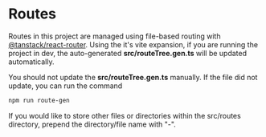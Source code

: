 # Routes
Routes in this project are managed using file-based routing with [@tanstack/react-router](https://github.com/TanStack/router). Using the it's vite expansion, if you are running the project in dev, the auto-generated **src/routeTree.gen.ts** will be updated automatically.

You should not update the **src/routeTree.gen.ts** manually. If the file did not update, you can run the command

```bash
npm run route-gen
```

If you would like to store other files or directories within the src/routes directory, prepend the directory/file name with "-".
